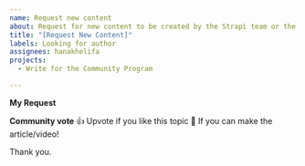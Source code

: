 ```yaml
---
name: Request new content
about: Request for new content to be created by the Strapi team or the community
title: "[Request New Content]"
labels: Looking for author
assignees: hanakhelifa
projects: 
  - Write for the Community Program

---
```


**My Request**
<!--
Hello 👋 

Before you start, please make sure your issue is understandable and reproducible.
To make your issue readable make sure you use valid Markdown syntax.

Please explain clearly what article would you like to see.
-->

**Community vote**
👍 Upvote if you like this topic
🚀 If you can make the article/video!

Thank you.
